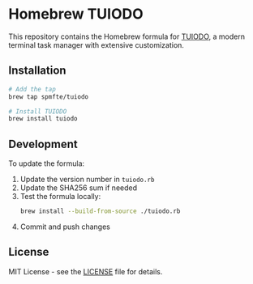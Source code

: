 # Homebrew TUIODO

This repository contains the Homebrew formula for [TUIODO](https://github.com/spmfte/tuiodo), a modern terminal task manager with extensive customization.

## Installation

```bash
# Add the tap
brew tap spmfte/tuiodo

# Install TUIODO
brew install tuiodo
```

## Development

To update the formula:

1. Update the version number in `tuiodo.rb`
2. Update the SHA256 sum if needed
3. Test the formula locally:
   ```bash
   brew install --build-from-source ./tuiodo.rb
   ```
4. Commit and push changes

## License

MIT License - see the [LICENSE](https://github.com/spmfte/tuiodo/blob/master/LICENSE) file for details.
